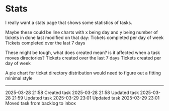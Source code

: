 Stats
===

I really want a stats page that shows some statistics of tasks.

Maybe these could be line charts with x being day and y being number of tickets in done last modified on that day:
Tickets completed per day of week
Tickets completed over the last 7 days

These might be tough, what does created mean? is it affected when a task moves directories?
Tickets created over the last 7 days
Tickets created per day of week

A pie chart for ticket directory distribution would need to figure out a fitting minimal style

---

2025-03-28 21:58	Created task
2025-03-28 21:58	Updated task
2025-03-28 21:59	Updated task
2025-03-29 23:01	Updated task
2025-03-29 23:01	Moved task from backlog to inbox